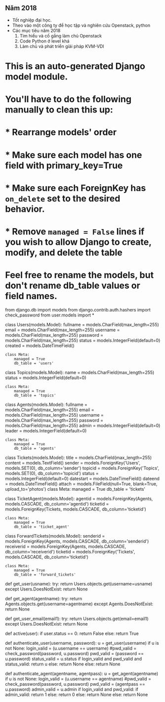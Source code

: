 ## Năm 2018
- Tốt nghiệp đại học.
- Theo vào một công ty để học tập và nghiên cứu Openstack, python
- Các mục tiêu năm 2018
	1. Tìm hiểu và cố gắng làm chủ Openstack
	2. Code Python ở level khá
	3. Làm chủ và phát triển giải pháp KVM-VDI








# This is an auto-generated Django model module.
# You'll have to do the following manually to clean this up:
#   * Rearrange models' order
#   * Make sure each model has one field with primary_key=True
#   * Make sure each ForeignKey has `on_delete` set to the desired behavior.
#   * Remove `managed = False` lines if you wish to allow Django to create, modify, and delete the table
# Feel free to rename the models, but don't rename db_table values or field names.
from django.db import models
from django.contrib.auth.hashers import check_password
from user.models import *

class Users(models.Model):
    fullname = models.CharField(max_length=255)
    email = models.CharField(max_length=255)
    username = models.CharField(max_length=255)
    password = models.CharField(max_length=255)
    status = models.IntegerField(default=0)
    created = models.DateTimeField()

    class Meta:
        managed = True
        db_table = 'users'
    


class Topics(models.Model):
    name = models.CharField(max_length=255)
    status = models.IntegerField(default=0)

    class Meta:
        managed = True
        db_table = 'topics'


class Agents(models.Model):
    fullname = models.CharField(max_length=255)
    email = models.CharField(max_length=255)
    username = models.CharField(max_length=255)
    password = models.CharField(max_length=255)
    admin = models.IntegerField(default=0)
    leader = models.IntegerField(default=0)

    class Meta:
        managed = True
        db_table = 'agents'

class Tickets(models.Model):
    title = models.CharField(max_length=255)
    content = models.TextField()
    sender = models.ForeignKey('Users', models.SET(0), db_column='sender')
    topicid = models.ForeignKey('Topics', models.SET(0), db_column='topicid')
    status = models.IntegerField(default=0)
    datestart = models.DateTimeField()
    dateend = models.DateTimeField()
    attach = models.FileField(null=True, blank=True, upload_to='photos')
    class Meta:
        managed = True
        db_table = 'tickets'



class TicketAgent(models.Model):
    agentid = models.ForeignKey(Agents, models.CASCADE, db_column='agentid')
    ticketid = models.ForeignKey(Tickets, models.CASCADE, db_column='ticketid')

    class Meta:
        managed = True
        db_table = 'ticket_agent'


class ForwardTickets(models.Model):
    senderid = models.ForeignKey(Agents, models.CASCADE, db_column='senderid')
    receiverid = models.ForeignKey(Agents, models.CASCADE, db_column='receiverid')
    ticketid = models.ForeignKey('Tickets', models.CASCADE, db_column='ticketid')

    class Meta:
        managed = True
        db_table = 'forward_tickets'



def get_user(usname):
    try:
        return Users.objects.get(username=usname)
    except Users.DoesNotExist:
        return None


def get_agent(agentname):
    try:
        return Agents.objects.get(username=agentname)
    except Agents.DoesNotExist:
        return None


def get_user_email(email1):
    try:
        return Users.objects.get(email=email1)
    except Users.DoesNotExist:
        return None


def active(user):
        if user.status == 0:
            return False
        else:
            return True

def authenticate_user(username, password):
    u = get_user(username)
    if u is not None:
        login_valid = (u.username == username)
        #pwd_valid = check_password(password, u.password)
        pwd_valid = (password == u.password)
        status_valid = u.status
        if login_valid and pwd_valid and status_valid:
            return u
        else:
            return None
    else:
        return None


def authenticate_agent(agentname, agentpass):
    u = get_agent(agentname)
    if u is not None:
        login_valid = (u.username == agentname)
        #pwd_valid = check_password(password, u.password)
        pwd_valid = (agentpass == u.password)
        admin_valid = u.admin
        if login_valid and pwd_valid:
            if admin_valid:
                return 1
            else:
                return 0
        else:
            return None
    else:
        return None
